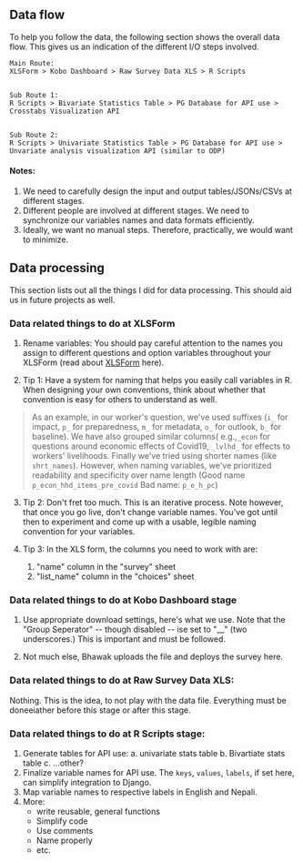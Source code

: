 ## Data flow

To help you follow the data, the following section shows the overall data flow. This gives us an indication of the different I/O steps involved.  

```
Main Route:
XLSForm > Kobo Dashboard > Raw Survey Data XLS > R Scripts


Sub Route 1:
R Scripts > Bivariate Statistics Table > PG Database for API use > Crosstabs Visualization API


Sub Route 2:
R Scripts > Univariate Statistics Table > PG Database for API use > Unvariate analysis visualization API (similar to ODP)

```
#### Notes: 
1. We need to carefully design the input and output tables/JSONs/CSVs at different stages.
2. Different people are involved at different stages. We need to synchronize our variables names and data formats efficiently.
3. Ideally, we want no manual steps. Therefore, practically, we would want to minimize.


## Data processing

This section lists out all the things I did for data processing. This should aid us in future projects as well.

### Data related things to do at **XLSForm**
1. Rename variables: You should pay careful attention to the names you assign to different questions and option variables throughout your XLSForm (read about [XLSForm](https://xlsform.org) here). 

2. Tip 1: Have a system for naming that helps you easily call variables in R. When designing your own conventions, think about whether that convention is easy for others to understand as well. 

> As an example, in our worker's question, we've used suffixes (`i_` for impact, `p_` for preparedness, `m_` for metadata, `o_` for outlook, `b_` for baseline). We have also grouped similar columns( e.g.,`_econ` for questions around economic effects of Covid19, `_lvlhd_` for effects to workers' livelihoods. Finally we've tried using shorter names (like `shrt_names`). However, when naming variables, we've prioritized readability and specificity over name length (Good name `p_econ_hhd_items_pre_covid` Bad name: `p_e_h_pc`)

3. Tip 2: Don't fret too much. This is an iterative process.  Note however, that once you go live, don't change variable names. You've got until then to experiment and come up with a usable, legible naming convention for your variables.

4. Tip 3: In the XLS form, the columns you need to work with are:
    1. "name" column in the "survey" sheet 
    1. "list_name" column in the "choices" sheet 



### Data related things to do at **Kobo Dashboard stage**
1. Use appropriate download settings, here's what we use. Note that the "Group Seperator" -- though disabled -- ise set to "__" (two underscores.) This is important and must be followed.

[](/misc/KoboExportSettings.png)

2. Not much else, Bhawak uploads the file and deploys the survey here.


### Data related things to do at **Raw Survey Data XLS**:
Nothing. This is the idea, to not play with the data file. Everything must be doneeiather before this stage or after this stage.

### Data related things to do at **R Scripts** stage:

1. Generate tables for API use:
    a. univariate stats table
    b. Bivartiate stats table
    c. ...other?
2. Finalize variable names for API use. The `keys`, `values`, `labels`, if set here, can simplify integration to Django.
3. Map variable names to respective labels in English and Nepali. 
4. More:
    - write reusable, general functions
    - Simplify code
    - Use comments
    - Name properly
    - etc.

